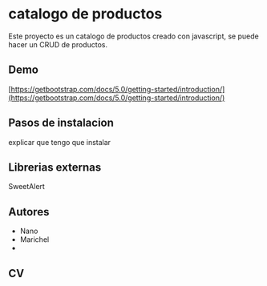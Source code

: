# catalogo de productos

Este proyecto es un catalogo de productos creado con javascript, se puede hacer un CRUD de productos.

## Demo
[https://getbootstrap.com/docs/5.0/getting-started/introduction/](https://getbootstrap.com/docs/5.0/getting-started/introduction/)

## Pasos de instalacion

explicar que tengo que instalar

## Librerias externas
SweetAlert

## Autores
- Nano
- Marichel
- 

## CV



 